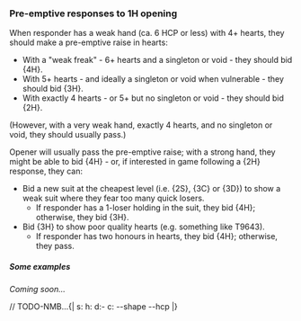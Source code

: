 ### <a name="Pre-emptive_responses_to_1H_opening"> Pre-emptive responses to 1H opening

When responder has a weak hand (ca. 6 HCP or less) with 4+ hearts, they should make a pre-emptive raise in hearts:

- With a "weak freak" - 6+ hearts and a singleton or void - they should bid {4H}.
- With 5+ hearts - and ideally a singleton or void when vulnerable - they should bid {3H}.
- With exactly 4 hearts - or 5+ but no singleton or void - they should bid {2H}.

(However, with a very weak hand, exactly 4 hearts, and no singleton or void, they should usually pass.)

Opener will usually pass the pre-emptive raise; with a strong hand, they might be able to bid {4H} - or, if interested in game following a {2H} response, they can:

- Bid a new suit at the cheapest level (i.e. {2S}, {3C} or {3D}) to show a weak suit where they fear too many quick losers.
    - If responder has a 1-loser holding in the suit, they bid {4H}; otherwise, they bid {3H}.
- Bid {3H} to show poor quality hearts (e.g. something like T9643).
    - If responder has two honours in hearts, they bid {4H}; otherwise, they pass.

##### Some examples

_Coming soon..._

// TODO-NMB...{| s: h: d:- c: --shape --hcp |}
